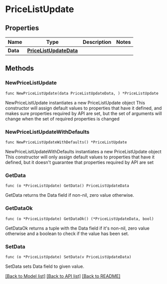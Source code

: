 # PriceListUpdate

## Properties

Name | Type | Description | Notes
------------ | ------------- | ------------- | -------------
**Data** | [**PriceListUpdateData**](PriceListUpdateData.md) |  | 

## Methods

### NewPriceListUpdate

`func NewPriceListUpdate(data PriceListUpdateData, ) *PriceListUpdate`

NewPriceListUpdate instantiates a new PriceListUpdate object
This constructor will assign default values to properties that have it defined,
and makes sure properties required by API are set, but the set of arguments
will change when the set of required properties is changed

### NewPriceListUpdateWithDefaults

`func NewPriceListUpdateWithDefaults() *PriceListUpdate`

NewPriceListUpdateWithDefaults instantiates a new PriceListUpdate object
This constructor will only assign default values to properties that have it defined,
but it doesn't guarantee that properties required by API are set

### GetData

`func (o *PriceListUpdate) GetData() PriceListUpdateData`

GetData returns the Data field if non-nil, zero value otherwise.

### GetDataOk

`func (o *PriceListUpdate) GetDataOk() (*PriceListUpdateData, bool)`

GetDataOk returns a tuple with the Data field if it's non-nil, zero value otherwise
and a boolean to check if the value has been set.

### SetData

`func (o *PriceListUpdate) SetData(v PriceListUpdateData)`

SetData sets Data field to given value.



[[Back to Model list]](../README.md#documentation-for-models) [[Back to API list]](../README.md#documentation-for-api-endpoints) [[Back to README]](../README.md)


